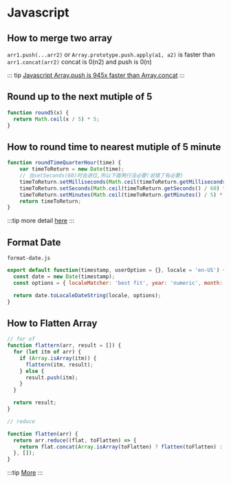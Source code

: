 # Javascript

## How to merge two array

`arr1.push(...arr2)` or `Array.prototype.push.apply(a1, a2)` is faster than `arr1.concat(arr2)` concat is 0(n2) and push is 0(n)

::: tip
<a href="https://dev.to/uilicious/javascript-array-push-is-945x-faster-than-array-concat-1oki">Javascript Array.push is 945x faster than Array.concat</a>
:::

## Round up to the next mutiple of 5

```js
function round5(x) {
  return Math.ceil(x / 5) * 5;
}
```

## How to round time to nearest mutiple of 5 minute

```js
function roundTimeQuarterHour(time) {
    var timeToReturn = new Date(time);
    // 当setSeconds(60)时会进位,所以下面两行没必要(说错了有必要)
    timeToReturn.setMilliseconds(Math.ceil(timeToReturn.getMilliseconds() / 1000) * 1000);
    timeToReturn.setSeconds(Math.ceil(timeToReturn.getSeconds() / 60) * 60);
    timeToReturn.setMinutes(Math.ceil(timeToReturn.getMinutes() / 5) * 5);
    return timeToReturn;
}
```

:::tip
more detail <a href="https://stackoverflow.com/questions/4968250/how-to-round-time-to-the-nearest-quarter-hour-in-javascript/4968292" target="_blank">here</a>
:::

## Format Date

`format-date.js`
```js
export default function(timestamp, userOption = {}, locale = 'en-US') {
  const date = new Date(timestamp);
  const options = { localeMatcher: 'best fit', year: 'numeric', month: 'long', day: 'numeric', ...userOptions }

  return date.toLocaleDateString(locale, options);
}
```

## How to Flatten Array

```js
// for of
function flattern(arr, result = []) {
  for (let itm of arr) {
    if (Array.isArray(itm)) {
      flattern(itm, result);
    } else {
      result.push(itm);
    }
  }

  return result;
}

// reduce

function flatten(arr) {
  return arr.reduce((flat, toFlatten) => {
    return flat.concat(Array.isArray(toFlatten) ? flatten(toFlatten) : toFlatten);
  }, []);
}
```

:::tip
<a href="https://www.jianshu.com/p/b1fb3434e1f5">More</a>
:::
